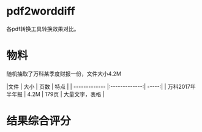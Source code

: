 # pdf2worddiff
各pdf转换工具转换效果对比。


# 物料
随机抽取了万科某季度财报一份，文件大小4.2M

|文件         | 大小           | 页数  | 特点  |
| ------------- |:-------------:| -----:|
| 万科2017年半年报      | 4.2M | 179页 | 大量文字，表格  |


# 结果综合评分
